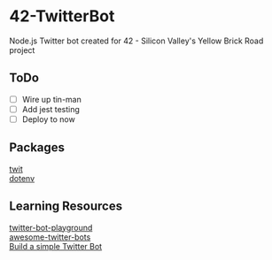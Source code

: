 # 42-TwitterBot

Node.js Twitter bot created for 42 - Silicon Valley's Yellow Brick Road project

## ToDo

-   [ ] Wire up tin-man
-   [ ] Add jest testing
-   [ ] Deploy to now

## Packages

[twit](https://www.npmjs.com/package/twit)  
[dotenv](https://www.npmjs.com/package/dotenv)

## Learning Resources

[twitter-bot-playground](https://spences10.gitbooks.io/twitter-bot-playground/content/)  
[awesome-twitter-bots](https://github.com/amandeepmittal/awesome-twitter-bots)  
[Build a simple Twitter Bot](https://codeburst.io/build-a-simple-twitter-bot-with-node-js-in-just-38-lines-of-code-ed92db9eb078)
